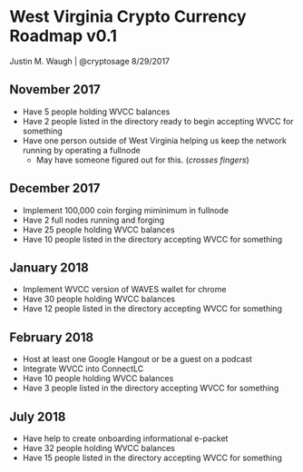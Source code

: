 # West Virginia Crypto Currency Roadmap v0.1
Justin M. Waugh | @cryptosage
8/29/2017

November 2017
----------------

* Have 5 people holding WVCC balances
* Have 2 people listed in the directory ready to begin accepting WVCC for something
* Have one person outside of West Virginia helping us keep the network running by operating a fullnode
  - May have someone figured out for this. (*crosses fingers*)
  

December 2017
----------------

* Implement 100,000 coin forging miminimum in fullnode
* Have 2 full nodes running and forging
* Have 25 people holding WVCC balances
* Have 10 people listed in the directory accepting WVCC for something


January 2018
----------------

* Implement WVCC version of WAVES wallet for chrome
* Have 30 people holding WVCC balances
* Have 12 people listed in the directory accepting WVCC for something

February 2018
----------------

* Host at least one Google Hangout or be a guest on a podcast
* Integrate WVCC into ConnectLC
* Have 10 people holding WVCC balances
* Have 3 people listed in the directory accepting WVCC for something

July 2018
----------------


* Have help to create onboarding informational e-packet
* Have 32 people holding WVCC balances
* Have 15 people listed in the directory accepting WVCC for something
